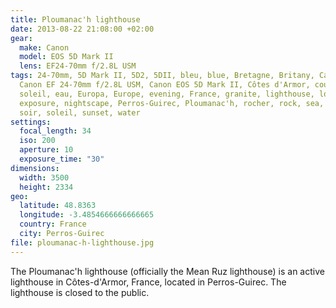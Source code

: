 ```yaml
---
title: Ploumanac'h lighthouse
date: 2013-08-22 21:08:00 +02:00
gear:
  make: Canon
  model: EOS 5D Mark II
  lens: EF24-70mm f/2.8L USM
tags: 24-70mm, 5D Mark II, 5D2, 5DII, bleu, blue, Bretagne, Britany, Canon,
  Canon EF 24-70mm f/2.8L USM, Canon EOS 5D Mark II, Côtes d'Armor, coucher de
  soleil, eau, Europa, Europe, evening, France, granite, lighthouse, long
  exposure, nightscape, Perros-Guirec, Ploumanac'h, rocher, rock, sea, sky,
  soir, soleil, sunset, water
settings:
  focal_length: 34
  iso: 200
  aperture: 10
  exposure_time: "30"
dimensions:
  width: 3500
  height: 2334
geo:
  latitude: 48.8363
  longitude: -3.4854666666666665
  country: France
  city: Perros-Guirec
file: ploumanac-h-lighthouse.jpg
---
```


The Ploumanac'h lighthouse (officially the Mean Ruz lighthouse) is an active lighthouse in Côtes-d'Armor, France, located in Perros-Guirec. The lighthouse is closed to the public.
